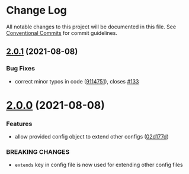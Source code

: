 # Change Log

All notable changes to this project will be documented in this file.
See [Conventional Commits](https://conventionalcommits.org) for commit guidelines.

## [2.0.1](https://github.com/shoaibbhimani/react-monorepo-examplee/compare/v2.0.0...v2.0.1) (2021-08-08)


### Bug Fixes

* correct minor typos in code ([9114751](https://github.com/shoaibbhimani/react-monorepo-examplee/commit/9114751549e81bb541e22f1cbf4c3d719d25fb6a)), closes [#133](https://github.com/shoaibbhimani/react-monorepo-examplee/issues/133)





# [2.0.0](https://github.com/shoaibbhimani/react-monorepo-examplee/compare/v1.0.1...v2.0.0) (2021-08-08)


### Features

* allow provided config object to extend other configs ([02d177d](https://github.com/shoaibbhimani/react-monorepo-examplee/commit/02d177d40fed13688c8aa2726421d5ee5d1d029d))


### BREAKING CHANGES

* `extends` key in config file is now used for extending other config files
